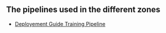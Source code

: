 <!-- # The pipelines of the project
## Overview of the project architecture
![System_classification_docs_simple](../report/plantUML_models/out/niv1_System_classification/System_classification_docs_simple.png) -->

## The pipelines used in the different zones

- [Deployement Guide Training Pipeline](Deployement_guide_Training_Pipeline_Local.md) 
